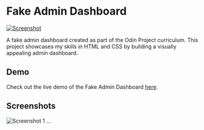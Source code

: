# Fake Admin Dashboard

[![Screenshot](https://imgur.com/a/bJcWhzz)](https://logant97.github.io/Admin-Dashboard/)

A fake admin dashboard created as part of the Odin Project curriculum. This project showcases my skills in HTML and CSS by building a visually appealing admin dashboard.

## Demo

Check out the live demo of the Fake Admin Dashboard [here](https://logant97.github.io/Admin-Dashboard/).

## Screenshots

![Screenshot 1](https://imgur.com/a/bJcWhzz)
...